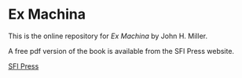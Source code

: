 # Ex Machina

This is the online repository for <i>Ex Machina</i> by John H. Miller.

A free pdf version of the book is available from the SFI Press website.

[SFI Press](https://sfipress.org)
